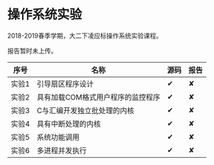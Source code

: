 # 操作系统实验

2018-2019春季学期，大二下凌应标操作系统实验课程。

报告暂时未上传。

| 序号  | 名称                              | 源码 | 报告 |
| ----- | --------------------------------- | ---- | ---- |
| 实验1 | 引导扇区程序设计                  | ✔    | ✘    |
| 实验2 | 具有加载COM格式用户程序的监控程序 | ✔    | ✘    |
| 实验3 | C与汇编开发独立批处理的内核       | ✔    | ✘    |
| 实验4 | 具有中断处理的内核                | ✔    | ✘    |
| 实验5 | 系统功能调用                      | ✔    | ✘    |
| 实验6 | 多进程并发执行                    | ✔    | ✘    |

